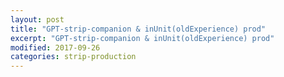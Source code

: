 ```yaml
---
layout: post
title: "GPT-strip-companion & inUnit(oldExperience) prod"
excerpt: "GPT-strip-companion & inUnit(oldExperience) prod"
modified: 2017-09-26
categories: strip-production
---
```

<div class="apester-strip" is-mobile-only="false" data-channel-tokens="5cbdb7dc941f318ac15dba17" bottom-border-width="4" top-border-width="4"></div><script 
async src="https://static.apester.com/js/sdk/latest/apester-sdk.js"></script>

